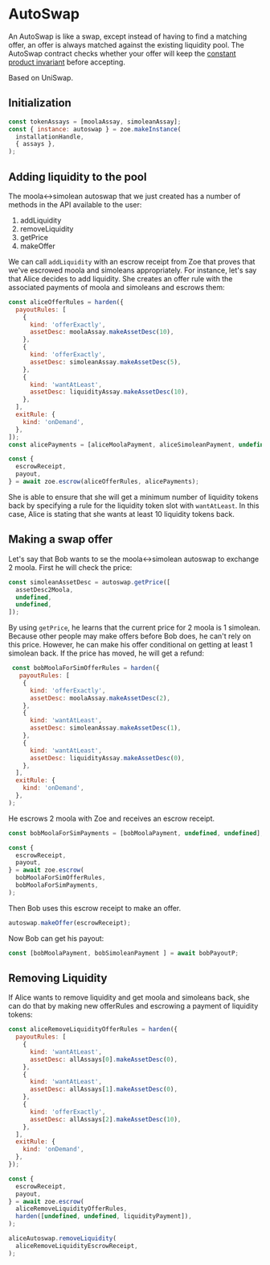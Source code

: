 # AutoSwap

An AutoSwap is like a swap, except instead of having to find a
matching offer, an offer is always matched against the existing
liquidity pool. The AutoSwap contract checks whether your offer will
keep the [constant product
invariant](https://github.com/runtimeverification/verified-smart-contracts/blob/uniswap/uniswap/x-y-k.pdf)
before accepting. 

Based on UniSwap.

## Initialization

```js
const tokenAssays = [moolaAssay, simoleanAssay];
const { instance: autoswap } = zoe.makeInstance(
  installationHandle,
  { assays },
);
```

## Adding liquidity to the pool

The moola<->simolean autoswap that we just created has a number of
methods in the API available to the user:
1. addLiquidity
2. removeLiquidity
3. getPrice
4. makeOffer

We can call `addLiquidity` with an escrow receipt from Zoe that proves
that we've escrowed moola and simoleans appropriately. For instance,
let's say that Alice decides to add liquidity. She creates an offer
rule with the associated payments of moola and simoleans and
escrows them:

```js
const aliceOfferRules = harden({
  payoutRules: [
    {
      kind: 'offerExactly',
      assetDesc: moolaAssay.makeAssetDesc(10),
    },
    {
      kind: 'offerExactly',
      assetDesc: simoleanAssay.makeAssetDesc(5),
    },
    {
      kind: 'wantAtLeast',
      assetDesc: liquidityAssay.makeAssetDesc(10),
    },
  ],
  exitRule: {
    kind: 'onDemand',
  },
]);
const alicePayments = [aliceMoolaPayment, aliceSimoleanPayment, undefined];

const {
  escrowReceipt,
  payout,
} = await zoe.escrow(aliceOfferRules, alicePayments);

```
She is able to ensure that she will get a minimum number of liquidity
tokens back by specifying a rule for the liquidity token slot with
`wantAtLeast`. In this case, Alice is stating that she wants at least
10 liquidity tokens back. 

## Making a swap offer

Let's say that Bob wants to se the moola<->simolean autoswap
to exchange 2 moola. First he will check the price:

```js
const simoleanAssetDesc = autoswap.getPrice([
  assetDesc2Moola,
  undefined,
  undefined,
]);
```
By using `getPrice`, he learns that the current price for 2 moola is 1
simolean. Because other people may make offers before Bob does, he
can't rely on this price. However, he can make his offer conditional
on getting at least 1 simolean back. If the price has moved, he will
get a refund:

```js
 const bobMoolaForSimOfferRules = harden({
   payoutRules: [
    {
      kind: 'offerExactly',
      assetDesc: moolaAssay.makeAssetDesc(2),
    },
    {
      kind: 'wantAtLeast',
      assetDesc: simoleanAssay.makeAssetDesc(1),
    },
    {
      kind: 'wantAtLeast',
      assetDesc: liquidityAssay.makeAssetDesc(0),
    },
  ],
  exitRule: {
    kind: 'onDemand',
  },
);
```
He escrows 2 moola with Zoe and
receives an escrow receipt.

```js
const bobMoolaForSimPayments = [bobMoolaPayment, undefined, undefined];

const {
  escrowReceipt,
  payout,
} = await zoe.escrow(
  bobMoolaForSimOfferRules,
  bobMoolaForSimPayments,
);
```

Then Bob uses this escrow receipt to make an offer.

```js
autoswap.makeOffer(escrowReceipt);
```

Now Bob can get his payout:

```js
const [bobMoolaPayment, bobSimoleanPayment ] = await bobPayoutP;
```

## Removing Liquidity

If Alice wants to remove liquidity and get moola and simoleans back,
she can do that by making new offerRules and escrowing a payment of
liquidity tokens:

```js
const aliceRemoveLiquidityOfferRules = harden({
  payoutRules: [
    {
      kind: 'wantAtLeast',
      assetDesc: allAssays[0].makeAssetDesc(0),
    },
    {
      kind: 'wantAtLeast',
      assetDesc: allAssays[1].makeAssetDesc(0),
    },
    {
      kind: 'offerExactly',
      assetDesc: allAssays[2].makeAssetDesc(10),
    },
  ],
  exitRule: {
    kind: 'onDemand',
  },
});

const {
  escrowReceipt,
  payout,
} = await zoe.escrow(
  aliceRemoveLiquidityOfferRules,
  harden([undefined, undefined, liquidityPayment]),
);

aliceAutoswap.removeLiquidity(
  aliceRemoveLiquidityEscrowReceipt,
);
```
